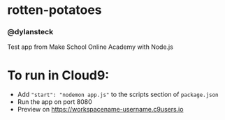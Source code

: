 # rotten-potatoes
### @dylansteck

Test app from Make School Online Academy with Node.js


# To run in Cloud9:

   - Add ` "start": "nodemon app.js" ` to the scripts section of `package.json`
   - Run the app on port 8080
   - Preview on https://workspacename-username.c9users.io
